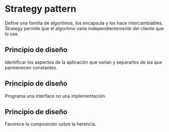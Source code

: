 # Strategy pattern
Define una familia de algoritmos, los encapsula y los hace intercambiables.
Strategy permite que el algoritmo varie independientemente del cliente que lo use.

## Principio de diseño
Identificar los aspectos de la aplicación que varian y separarlos de los que parmenecen constantes.

## Principio de diseño
Programa una interface no una implementación.

## Principio de diseño
Favorece la composición sobre la herencia.



